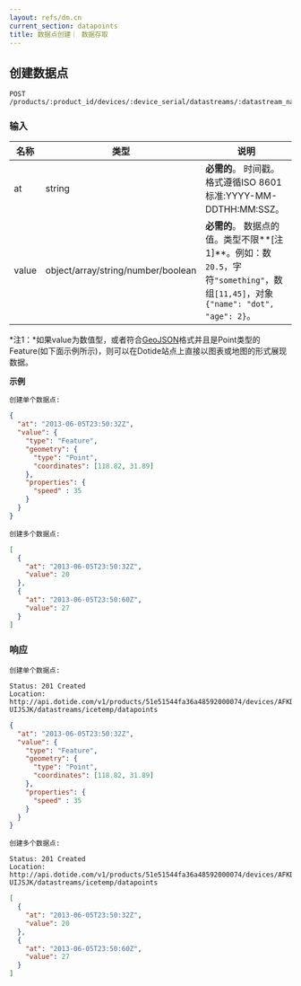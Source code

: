 ```yaml
---
layout: refs/dm.cn
current_section: datapoints
title: 数据点创建｜ 数据存取
---
```


## 创建数据点

    POST /products/:product_id/devices/:device_serial/datastreams/:datastream_name/datapoints

### 输入

| 名称  | 类型           | 说明 |
| ----- | ------ | ------------------------------------------------------ |
| at    | string | **必需的**。 时间戳。格式遵循ISO 8601标准:YYYY-MM-DDTHH:MM:SSZ。 |
| value | object/array/string/number/boolean   | **必需的**。 数据点的值。类型不限**[注1]**。例如：数`20.5`，字符`"something"`，数组`[11,45]`，对象`{"name": "dot", "age": 2}`。 |

*注1：*如果value为数值型，或者符合[GeoJSON][geojson]格式并且是Point类型的Feature(如下面示例所示)，则可以在Dotide站点上直接以图表或地图的形式展现数据。

**示例**

`创建单个数据点:`

```json
{
  "at": "2013-06-05T23:50:32Z",
  "value": {
    "type": "Feature",
    "geometry": {
      "type": "Point",
      "coordinates": [118.82, 31.89]
    },
    "properties": {
      "speed" : 35
    }
  }
}
```

`创建多个数据点:`

```json
[
  {
    "at": "2013-06-05T23:50:32Z",
    "value": 20
  },
  {
    "at": "2013-06-05T23:50:60Z",
    "value": 27
  }
]
```

### 响应

`创建单个数据点:`

    Status: 201 Created
    Location: http://api.dotide.com/v1/products/51e51544fa36a48592000074/devices/AFKDJK-UIJSJK/datastreams/icetemp/datapoints

```json
{
  "at": "2013-06-05T23:50:32Z",
  "value": {
    "type": "Feature",
    "geometry": {
      "type": "Point",
      "coordinates": [118.82, 31.89]
    },
    "properties": {
      "speed" : 35
    }
  }
}
```

`创建多个数据点:`

    Status: 201 Created
    Location: http://api.dotide.com/v1/products/51e51544fa36a48592000074/devices/AFKDJK-UIJSJK/datastreams/icetemp/datapoints

```json
[
  {
    "at": "2013-06-05T23:50:32Z",
    "value": 20
  },
  {
    "at": "2013-06-05T23:50:60Z",
    "value": 27
  }
]

```

[geojson]: http://geojson.org/geojson-spec.html
